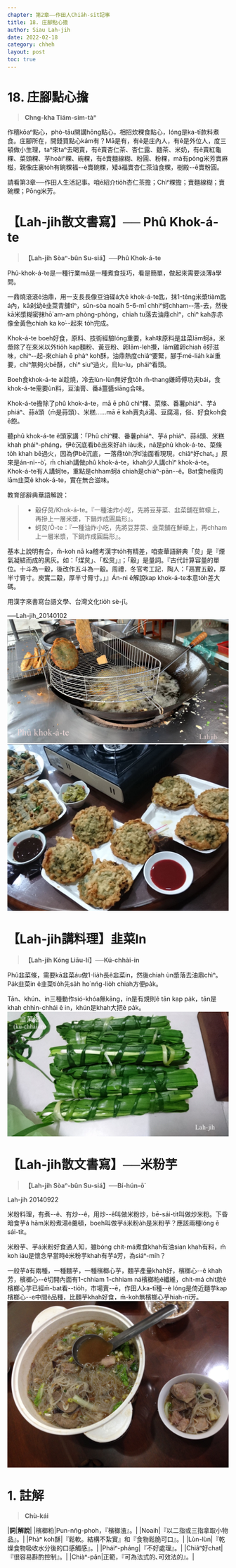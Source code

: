 ```yaml
---
chapter: 第2章——作田人Chia̍h-si̍t記事
title: 18. 庄腳點心擔
author: Siau Lah-jih
date: 2022-02-18
category: chheh
layout: post
toc: true
---
```

# 18. 庄腳點心擔
> **Chng-kha Tiám-sim-tàⁿ**

作穡kōaⁿ點心，phò-tāu開講hōng點心，相招炊粿食點心，lóng是ka-tī款料煮食。庄腳所在，開錢買點心kám有？Mā是有，有ê是庄內人，有ê是外位人，度三頓做小生理，taⁿ來taⁿ去喝賣，有ê賣杏仁茶、杏仁露、麵茶、米奶，有ê賣紅龜粿、菜頭粿、芋hoâiⁿ粿、碗粿，有ê賣麵線糊、粉圓、粉粿，mā有pōng米芳賣麻糍，親像庄裏to̍h有碗粿福--è賣碗粿，矮á福賣杏仁茶油食粿，樹殿--ē賣粉圓。

  請看第3章──作田人生活記事。咱ē紹介tio̍h杏仁茶擔；Chìⁿ粿擔；賣麵線糊；賣碗粿；Pōng米芳。

# 【Lah-jih散文書寫】── Phû Khok-á-te
>**【Lah-jih Sòaⁿ-bûn Su-siá】──Phû Khok-á-te**

Phû-khok-á-te是一種行業mā是一種煮食技巧，看是簡單，做起來需要淡薄á學問。

一鼎燒滾滾ê油鼎，用一支長長像豆油碟á大ê khok-á-te匙，抹1-têng米漿tiàm匙á內，kā剁幼ê韭菜青舖tīⁿ，sūn-sòa noaih 5-6-mī chhiⁿ蚵chham--落-去，然後kā米漿糊密抹hō͘ am-am phòng-phòng，chiah tu落去油鼎chìⁿ，chìⁿ kah赤赤像金黃色chiah ka ko͘--起來 to̍h完成。

Khok-á-te boeh好食，原料、技術經驗lóng重要，kah味原料是韭菜lām蚵á，米漿除了在來米以外tio̍h kap麵粉、黃豆粉、卵lām-leh攪，lām雞卵chiah ē好滋味，chìⁿ--起-來chiah ē phàⁿ koh酥，油鼎熱度chiâⁿ要緊，腳手mé-lia̍h kài重要，chìⁿ無夠火bē酥，chìⁿ siuⁿ過火，烏lu-lu，pháiⁿ看頭。

Boeh食khok-á-te ài趁燒，冷去lùn-lùn無好食to̍h m̄-thang嫌師傅功夫bái，食khok-á-te需要ùn料，豆油膏、番á薑醬siāng合味。

Khok-á-te擔除了phû khok-á-te，mā ē phû chìⁿ粿、菜條、番薯phiáⁿ、芋á phiáⁿ、蒜á頭（m̄是蒜頭）、米糕……mā ē kah賣丸á湯、豆腐湯，俗、好食koh食ē飽。

聽phû khok-á-te ê頭家講：「Phû chìⁿ粿、番薯phiáⁿ、芋á phiáⁿ、蒜á頭、米糕khah pháiⁿ-pháng，伊ê沉底看bē出來好a̍h iáu未，nā是phû khok-á-te、菜條to̍h khah bē過火，因為伊bē沉底，一落鼎to̍h浮tī油面看現現，chiâⁿ好chat。」原來是án-ni--ò͘，m̄ chiah講做phû khok-á-te，khah少人講chìⁿ khok-á-te。Khok-á-te有人講蚵te，重點是chham蚵á chiah是chiàⁿ-pān--ê。Bat食he瘦肉lām韭菜ê khok-á-te，實在無合滋味。

教育部辭典華語解說：
> - 觳仔炱/Khok-á-te。『一種油炸小吃，先將豆芽菜、韭菜舖在鮮蠔上，再摻上一層米漿，下鍋炸成圓扁形』。
> - 蚵炱/Ô-te：『一種油炸小吃，先將豆芽菜、韭菜舖在鮮蠔上，再chham上一層米漿，下鍋炸成圓扁形』。
 
 基本上說明有合，m̄-koh nā ka稽考漢字to̍h有精差，咱查華語辭典「炱」是『煙氣凝結而成的黑灰。如：「煤炱」、「松炱」』；「觳」是量詞。『古代計算容量的單位。十斗為一觳，後改作五斗為一觳。周禮．冬官考工記．陶人：「鬲實五觳，厚半寸脣寸。庾實二觳，厚半寸脣寸。」』Án-ni ê解說kap khok-á-te本意to̍h差大碼。

用漢字來書寫台語文學、台灣文化tio̍h sè-jī。

──Lah-jih_20140102
![](../too5/12/12-6-1.觳仔炱.jpg)
![](../too5/12/12-6-2.觳仔炱.jpg)

# 【Lah-jih講料理】韭菜In
>**【Lah-jih Kóng Liāu-lí】──Kú-chhài-in**

Phû韭菜條，需要kā韭菜áu做1-lia̍h長ê韭菜in，然後chiah ùn漿落去油鼎chìⁿ。Pa̍k韭菜in ê韭菜tio̍h先sa̍h ho͘ nńg-lio̍h chiah方便pa̍k。

Tān、khún、in三種動作sió-khóa無kāng，in是有規則ê tān kap pa̍k，tān是khah chhìn-chhái ê in，khún是khah大把ê pa̍k。
![](../too5/12/12-6-3.韭菜絪.jpg)

# 【Lah-jih散文書寫】──米粉芋
>**【Lah-jih Sòaⁿ-bûn Su-siá】──Bí-hún-ō͘**

Lah-jih 20140922

米粉料理，有煮--ê、有炒--ê，用炒--ê叫做米粉炒，bē-sái-tit叫做炒米粉。下昏暗食芋á hām米粉煮湯ê羹頓，boeh叫做芋á米粉a̍h是米粉芋？應該兩種lóng ē sái-tit。

米粉芋、芋á米粉好食通人知，雖bóng chit-má煮食khah有油sian khah有料，m̄ koh iáu是懷念早當時ê米粉芋khah有芋á芳，為siáⁿ-mi̍h？

一般芋á有兩種，一種麵芋，一種檳榔心芋，麵芋產量khah好，檳榔心--ê khah芳，檳榔心--ê切開內面有1-chhiam 1-chhiam ná檳榔粕ê纖維，chit-má chit款ê檳榔心芋已經m̄-bat看--tio̍h，市場賣--ē，作田人ka-tī種--è lóng是倚近麵芋kap檳榔心--e中間ê品種，比麵芋khah好食，m̄-koh無檳榔心芋hiah-nī芳。
![](../too5/12/12-2-3.米粉芋.jpg)


# 1. 註解
> **Chù-kái**

|**詞**|**解說**|
|檳榔粕|Pun-nn̂g-phoh，『檳榔渣』。|
|Noaih|『以二指或三指拿取小物品』。|
|Phàⁿ koh酥|『鬆軟。結構不紮實』和『食物鬆脆可口』。|
|Lùn-lùn|『乾燥食物吸收水分後的口感觸感』。|
|Pháiⁿ-pháng|『不好處理』。|
|Chiâⁿ好chat|『很容易斟酌控制』。|
|Chiàⁿ-pān|正範，『可為法式的､可效法的』。|
